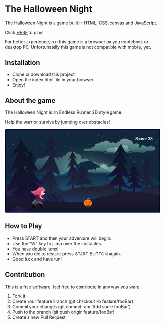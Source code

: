 <h1>The Halloween Night</h1>

<p>The Halloween Night is a game built in HTML, CSS, canvas and JavaScript.</p>

<p>Click <a href="https://lauraferraz5.github.io/the-game-project/" target="_blank">HERE</a> to play!</p>
<p>For better experience, run this game in a browser on you nootebook or desktop PC. Unfortunatelly this game is not compatible with mobile, yet.</p>

<h2>Installation</h2>

<ul>
<li>Clone or download this project</li>
<li>Open the index.html file in your browser</li>
<li>Enjoy!</li>
</ul>

<h2>About the game</h2>
<p>The Halloween Night is an Endless Runner 2D style game.</p>
<p>Help the warrior survive by jumping over obstacles!</p>

<img src="./images/game.png" alt="The game screen"/>

<h2>How to Play</h2>

<ul>
<li>Press START and then your adventure will begin.</li>
<li>Use the "W" key to jump over the obstacles.</li>
<li>You have double jump!</li>
<li>When you die to restart: press START BUTTON again.</li>
<li>Good luck and have fun!</li>
</ul>

<h2>Contribution</h2>
<p>This is a free software, feel free to contribute in any way you want</p>

<ol>
<li>Fork it</li>
<li>Create your feature branch (git checkout -b feature/fooBar)</li>
<li>Commit your changes (git commit -am 'Add some fooBar')</li>
<li>Push to the branch (git push origin feature/fooBar)</li>
<li>Create a new Pull Request</li>
</ol>
